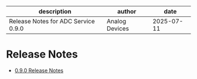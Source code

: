 | description | author | date |
| --- | --- | --- |
| Release Notes for ADC Service 0.9.0 | Analog Devices | 2025-07-11 |

# Release Notes

- [0.9.0 Release Notes](0.9.0.md)
